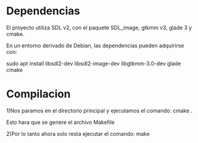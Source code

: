 # Dependencias

El proyecto utiliza SDL v2, con el paquete SDL_image, gtkmm v3, glade 3 y cmake.

En un entorno derivado de Debian, las dependencias pueden adquirirse con:

sudo apt install libsdl2-dev libsdl2-image-dev libgtkmm-3.0-dev glade cmake

# Compilacion

1)Nos paramos en el directorio principal y ejecutamos el comando:
cmake .

Esto hara que se genere el archivo Makefile

2)Por lo tanto ahora solo resta ejecutar el comando:
make


